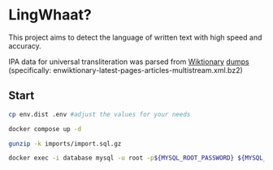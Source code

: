# LingWhaat?

This project aims to detect the language of written text with high speed and accuracy.

IPA data for universal transliteration was parsed from [Wiktionary](https://en.wiktionary.org/wiki/Wiktionary:Main_Page) [dumps](https://dumps.wikimedia.org/enwiktionary/latest/) (specifically: enwiktionary-latest-pages-articles-multistream.xml.bz2)

## Start

```bash
cp env.dist .env #adjust the values for your needs

docker compose up -d

gunzip -k imports/import.sql.gz

docker exec -i database mysql -u root -p${MYSQL_ROOT_PASSWORD} ${MYSQL_DATABASE} < import.sql
```
